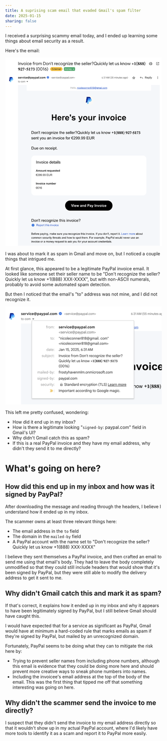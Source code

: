 ```yaml
---
title: A suprising scam email that evaded Gmail's spam filter
date: 2025-01-15
sharing: false
---
```


I received a surprising scammy email today, and I ended up learning some things
about email security as a result.

Here's the email:

![The scammy email](email.png)

I was about to mark it as spam in Gmail and move on, but I noticed a couple
things that intrigued me.

At first glance, this appeared to be a legitimate PayPal invoice email.
It looked like someone set their seller name to be "Don't recognize the
seller?Quickly let us know +1(888) XXX-XXXX", but with non-ASCII numerals,
probably to avoid some automated spam detection.

But then I noticed that the email's "to" address was not mine, and I did not
recognize it.

![Gmail's view of the email's details](details.png)

This left me pretty confused, wondering:
- How did it end up in my inbox?
- How is there a legitimate looking "`signed-by`: paypal.com" field in Gmail's
  UI?
- Why didn't Gmail catch this as spam?
- If this is a real PayPal invoice and they have my email address, why didn't
  they send it to me directly?

# What's going on here?

## How did this end up in my inbox and how was it signed by PayPal?

After downloading the message and reading through the headers, I believe I
understand how it ended up in my inbox.

The scammer owns at least three relevant things here:
- The email address in the `to` field
- The domain in the `mailed-by` field
- A PayPal account with the name set to "Don't recognize the seller?Quickly let
  us know +1(888) XXX-XXXX"

I believe they sent themselves a PayPal invoice, and then crafted an email to
send me using that email's body.
They had to leave the body completely unmodified so that they could still
include headers that would show that it's been signed by PayPal, but they were
still able to modify the delivery address to get it sent to me.

## Why didn't Gmail catch this and mark it as spam?

If that's correct, it explains how it ended up in my inbox and why it appears to
have been legitimately signed by PayPal, but I still believe Gmail should have
caught this.

I would have expected that for a service as significant as PayPal, Gmail would
have at minimum a hard-coded rule that marks emails as spam if they're signed by
PayPal, but mailed by an unrecognized domain.

Fortunately, PayPal seems to be doing what they can to mitigate the risk here
by:
- Trying to prevent seller names from including phone numbers, although this
  email is evidence that they could be doing more here and should prevent more
  creative ways to sneak phone numbers into names.
- Including the invoicee's email address at the top of the body of the email.
  This was the first thing that tipped me off that something interesting was
  going on here.

## Why didn't the scammer send the invoice to me directly?

I suspect that they didn't send the invoice to my email address directly so that
it wouldn't show up in my actual PayPal account, where I'd likely have more
tools to identify it as a scam and report it to PayPal more easily.
